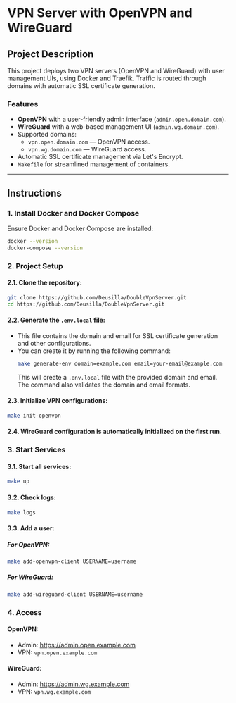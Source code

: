# VPN Server with OpenVPN and WireGuard

## Project Description

This project deploys two VPN servers (OpenVPN and WireGuard) with user management UIs, using Docker and Traefik. Traffic is routed through domains with automatic SSL certificate generation.

### Features
- **OpenVPN** with a user-friendly admin interface (`admin.open.domain.com`).
- **WireGuard** with a web-based management UI (`admin.wg.domain.com`).
- Supported domains:
    - `vpn.open.domain.com` — OpenVPN access.
    - `vpn.wg.domain.com` — WireGuard access.
- Automatic SSL certificate management via Let's Encrypt.
- `Makefile` for streamlined management of containers.

---

## Instructions

### 1. Install Docker and Docker Compose
Ensure Docker and Docker Compose are installed:
```bash
docker --version
docker-compose --version
```

### 2. Project Setup

#### 2.1. Clone the repository:
```bash
git clone https://github.com/Deusilla/DoubleVpnServer.git
cd https://github.com/Deusilla/DoubleVpnServer.git
```

#### 2.2. Generate the `.env.local` file:
- This file contains the domain and email for SSL certificate generation and other configurations.
- You can create it by running the following command:
  ```bash
  make generate-env domain=example.com email=your-email@example.com
  ```
  This will create a `.env.local` file with the provided domain and email. The command also validates the domain and email formats.

#### 2.3. Initialize VPN configurations:

```bash
make init-openvpn
```

#### 2.4. WireGuard configuration is automatically initialized on the first run.
   
### 3. Start Services

#### 3.1. Start all services:

```bash
make up
```

#### 3.2. Check logs:

```bash
make logs
```

#### 3.3. Add a user:

##### For OpenVPN:

```bash
make add-openvpn-client USERNAME=username
```

##### For WireGuard:

```bash
make add-wireguard-client USERNAME=username
```

### 4. Access

#### OpenVPN:

- Admin: https://admin.open.example.com
- VPN: `vpn.open.example.com`

#### WireGuard:

- Admin: https://admin.wg.example.com
- VPN: `vpn.wg.example.com`